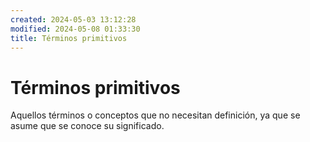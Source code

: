 ```yaml
---
created: 2024-05-03 13:12:28
modified: 2024-05-08 01:33:30
title: Términos primitivos
---
```


# Términos primitivos

Aquellos términos o conceptos que no necesitan definición, ya que se asume que se conoce su significado.
